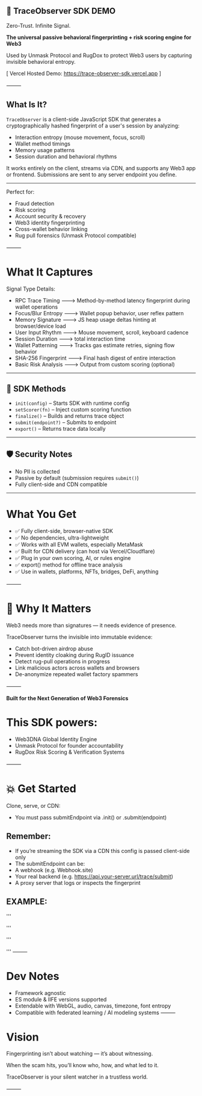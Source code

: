 
## 🧬 TraceObserver SDK DEMO

Zero-Trust. Infinite Signal.

**The universal passive behavioral fingerprinting + risk scoring engine for Web3**

Used by Unmask Protocol and RugDox to protect Web3 users by capturing invisible behavioral entropy.

[ Vercel Hosted Demo:  https://trace-observer-sdk.vercel.app ]

⸻

## What Is It?

`TraceObserver` is a client-side JavaScript SDK that generates a cryptographically hashed fingerprint of a user's session by analyzing:

- Interaction entropy (mouse movement, focus, scroll)
- Wallet method timings
- Memory usage patterns
- Session duration and behavioral rhythms

It works entirely on the client, streams via CDN, and supports any Web3 app or frontend. Submissions are sent to any server endpoint you define.

---

Perfect for:
- Fraud detection
- Risk scoring
- Account security & recovery
- Web3 identity fingerprinting
- Cross-wallet behavior linking
- Rug pull forensics (Unmask Protocol compatible)

⸻

# What It Captures

Signal Type	Details:
-  RPC Trace Timing	    --->   Method-by-method latency fingerprint during wallet operations
-  Focus/Blur Entropy	  --->   Wallet popup behavior, user reflex pattern
-  Memory Signature	    --->   JS heap usage deltas hinting at browser/device load
-  User Input Rhythm    --->	 Mouse movement, scroll, keyboard cadence
-  Session Duration     --->   total interaction time
-  Wallet Patterning	  --->   Tracks gas estimate retries, signing flow behavior
-  SHA-256 Fingerprint  --->   Final hash digest of entire interaction
-  Basic Risk Analysis  --->   Output from custom scoring (optional)

---

## 💾 SDK Methods

- `init(config)` – Starts SDK with runtime config
- `setScorer(fn)` – Inject custom scoring function
- `finalize()` – Builds and returns trace object
- `submit(endpoint?)` – Submits to endpoint
- `export()` – Returns trace data locally

---

## 🛡️ Security Notes

- No PII is collected
- Passive by default (submission requires `submit()`)
- Fully client-side and CDN compatible

---

# What You Get

- ✅ Fully client-side, browser-native SDK
- ✅ No dependencies, ultra-lightweight
- ✅ Works with all EVM wallets, especially MetaMask
- ✅ Built for CDN delivery (can host via Vercel/Cloudflare)
- ✅ Plug in your own scoring, AI, or rules engine
- ✅ export() method for offline trace analysis
- ✅ Use in wallets, platforms, NFTs, bridges, DeFi, anything

⸻

# 🧠 Why It Matters

Web3 needs more than signatures — it needs evidence of presence.

TraceObserver turns the invisible into immutable evidence:
- Catch bot-driven airdrop abuse
- Prevent identity cloaking during RugID issuance
- Detect rug-pull operations in progress
- Link malicious actors across wallets and browsers
- De-anonymize repeated wallet factory spammers

⸻

**Built for the Next Generation of Web3 Forensics**

# This SDK powers:
- Web3DNA Global Identity Engine
- Unmask Protocol for founder accountability
- RugDox Risk Scoring & Verification Systems

⸻

# 💥 Get Started

Clone, serve, or CDN:

<script src="https:// <URL-Of-Your-Chosen-SDK-Source> /trace-observer.sdk.js"></script>

- You must pass submitEndpoint via .init() or .submit(endpoint)

## Remember:
- If you’re streaming the SDK via a CDN this config is passed client-side only
- The submitEndpoint can be:
- A webhook (e.g. Webhook.site)
- Your real backend (e.g. https://api.your-server.url/trace/submit)
- A proxy server that logs or inspects the fingerprint


## EXAMPLE:
'''
<script src="https://cdn.your-site-url.com/trace-observer.sdk.js"></script>
'''

'''
<script>
  TraceObserver.init({
    platform_id: "UNMASK_PLATFORM",
    wallet: "0x123...abc",  // optional: for RugID linkage
    submitEndpoint: "https://api.unmask-server/trace/submit", // ✅ required for sending
    captureUserInput: true,
    enableFocusEvents: true,
    enableMemorySampling: true,
    debug: true
  });

  // Optional: plug in your own scoring function
  TraceObserver.setScorer(trace => {
    let risk = 0;
    if (trace.rpcTimeline.length > 10) risk += 20;
    if (trace.userActions.length < 3) risk += 40;
    return { score: risk, flagged: risk > 40 };
  });

  // Later, after a wallet interaction or on button click:
  async function sendTrace() {
    const result = await TraceObserver.submit();
    console.log('Trace submitted:', result);
  }
</script>
'''
⸻

# Dev Notes
- Framework agnostic
- ES module & IIFE versions supported
- Extendable with WebGL, audio, canvas, timezone, font entropy
- Compatible with federated learning / AI modeling systems
⸻

#  Vision

Fingerprinting isn’t about watching — it’s about witnessing.

When the scam hits, you’ll know who, how, and what led to it.

TraceObserver is your silent watcher in a trustless world.

⸻
